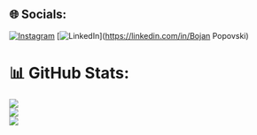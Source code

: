 
## 🌐 Socials:
[![Instagram](https://img.shields.io/badge/Instagram-%23E4405F.svg?logo=Instagram&logoColor=white)](https://instagram.com/popovski_15) [![LinkedIn](https://img.shields.io/badge/LinkedIn-%230077B5.svg?logo=linkedin&logoColor=white)](https://linkedin.com/in/Bojan Popovski) 
# 📊 GitHub Stats:
![](https://github-readme-stats.vercel.app/api?username=Booyan15&theme=default_repocard&hide_border=false&include_all_commits=false&count_private=false)<br/>
![](https://github-readme-streak-stats.herokuapp.com/?user=Booyan15&theme=default_repocard&hide_border=false)<br/>
![](https://github-readme-stats.vercel.app/api/top-langs/?username=Booyan15&theme=default_repocard&hide_border=false&include_all_commits=false&count_private=false&layout=compact)

<!-- Proudly created with GPRM ( https://gprm.itsvg.in ) -->
